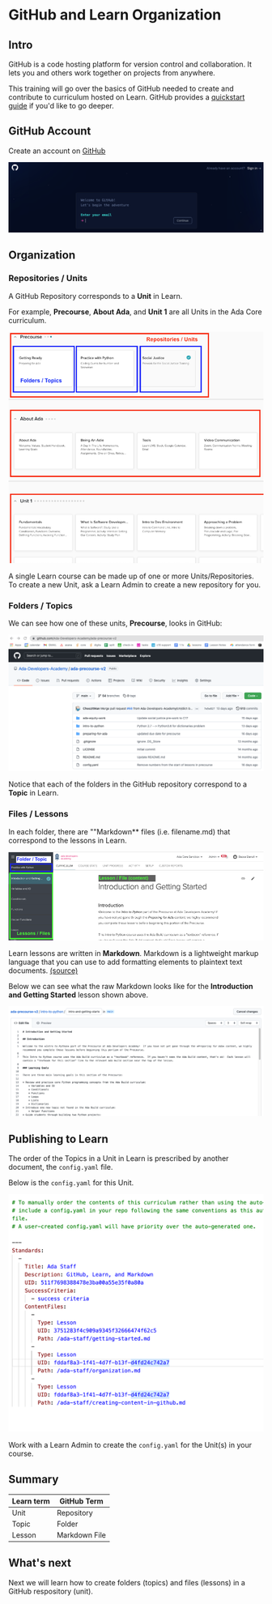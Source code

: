 # GitHub and Learn Organization

## Intro

GitHub is a code hosting platform for version control and collaboration. It lets you and others work together on projects from anywhere.

This training will go over the basics of GitHub needed to create and contribute to curriculum hosted on Learn. GitHub provides a [quickstart guide](https://docs.github.com/en/get-started/quickstart/hello-world) if you'd like to go deeper.

## GitHub Account

Create an account on [GitHub](https://github.com/signup)

![GitHub Sign-Up](../assets/github-signup.png)

## Organization

### Repositories / Units

A GitHub Repository corresponds to a **Unit** in Learn. 

For example, **Precourse**, **About Ada**, and **Unit 1** are all Units in the Ada Core curriculum.

![Learn Units](../assets/github-units.png)

A single Learn course can be made up of one or more Units/Repositories. To create a new Unit, ask a Learn Admin to create a new repository for you.

### Folders / Topics

We can see how one of these units, **Precourse**, looks in GitHub:

![Precourse Repo](../assets/github-precourse-repo.png)

Notice that each of the folders in the GitHub repository correspond to a **Topic** in Learn. 

### Files / Lessons

In each folder, there are ""Markdown** files (i.e. filename.md) that correspond to the lessons in Learn. 

![Lessons/Files](../assets/github-lesson.png)

Learn lessons are written in **Markdown**. Markdown is a lightweight markup language that you can use to add formatting elements to plaintext text documents. [(source)](https://www.markdownguide.org/getting-started/)

Below we can see what the raw Markdown looks like for the **Introduction and Getting Started** lesson shown above.

![Lesson Markdown](../assets/github-markdown.png)

## Publishing to Learn

The order of the Topics in a Unit in Learn is prescribed by another document, the `config.yaml` file. 

Below is the `config.yaml` for this Unit. 

![config.yaml](../assets/github-config.png)

Work with a Learn Admin to create the `config.yaml` for the Unit(s) in your course.

## Summary

| Learn term      | GitHub Term |
| ----------- | ----------- |
| Unit     | Repository       |
| Topic   | Folder        |
| Lesson   | Markdown File      |

## What's next

Next we will learn how to create folders (topics) and files (lessons) in a GitHub respository (unit).




